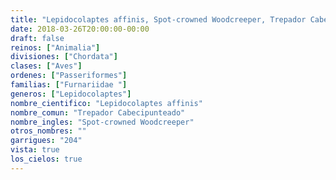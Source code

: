 ```yaml
---
title: "Lepidocolaptes affinis, Spot-crowned Woodcreeper, Trepador Cabecipunteado"
date: 2018-03-26T20:00:00-00:00
draft: false
reinos: ["Animalia"]
divisiones: ["Chordata"]
clases: ["Aves"]
ordenes: ["Passeriformes"]
familias: ["Furnariidae "]
generos: ["Lepidocolaptes"]
nombre_cientifico: "Lepidocolaptes affinis"
nombre_comun: "Trepador Cabecipunteado"
nombre_ingles: "Spot-crowned Woodcreeper"
otros_nombres: ""
garrigues: "204"
vista: true
los_cielos: true
---
```

